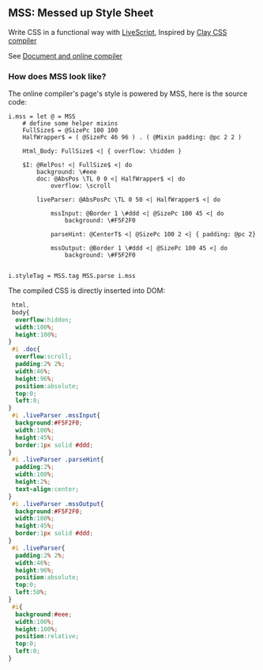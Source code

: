 ## MSS: Messed up Style Sheet

Write CSS in a functional way with [LiveScript](http://livescript.net), Inspired by [Clay CSS compiler](http://fvisser.nl/clay/)

See [Document and online compiler](http://winterland1989.github.io/MSS)

### How does MSS look like?

The online compiler's page's style is powered by MSS, here is the source code:

```ls
i.mss = let @ = MSS
    # define some helper mixins
    FullSize$ = @SizePc 100 100
    HalfWrapper$ = ( @SizePc 46 96 ) . ( @Mixin padding: @pc 2 2 )

    Html_Body: FullSize$ <| { overflow: \hidden }

    $I: @RelPos! <| FullSize$ <| do
        background: \#eee
        doc: @AbsPos \TL 0 0 <| HalfWrapper$ <| do
            overflow: \scroll

        liveParser: @AbsPosPc \TL 0 50 <| HalfWrapper$ <| do

            mssInput: @Border 1 \#ddd <| @SizePc 100 45 <| do
                background: \#F5F2F0

            parseHint: @CenterT$ <| @SizePc 100 2 <| { padding: @pc 2}

            mssOutput: @Border 1 \#ddd <| @SizePc 100 45 <| do
                background: \#F5F2F0


i.styleTag = MSS.tag MSS.parse i.mss
```

The compiled CSS is directly inserted into DOM:

```css
 html,
 body{
  overflow:hidden;
  width:100%;
  height:100%;
}
 #i .doc{
  overflow:scroll;
  padding:2% 2%;
  width:46%;
  height:96%;
  position:absolute;
  top:0;
  left:0;
}
 #i .liveParser .mssInput{
  background:#F5F2F0;
  width:100%;
  height:45%;
  border:1px solid #ddd;
}
 #i .liveParser .parseHint{
  padding:2%;
  width:100%;
  height:2%;
  text-align:center;
}
 #i .liveParser .mssOutput{
  background:#F5F2F0;
  width:100%;
  height:45%;
  border:1px solid #ddd;
}
 #i .liveParser{
  padding:2% 2%;
  width:46%;
  height:96%;
  position:absolute;
  top:0;
  left:50%;
}
 #i{
  background:#eee;
  width:100%;
  height:100%;
  position:relative;
  top:0;
  left:0;
}

```
